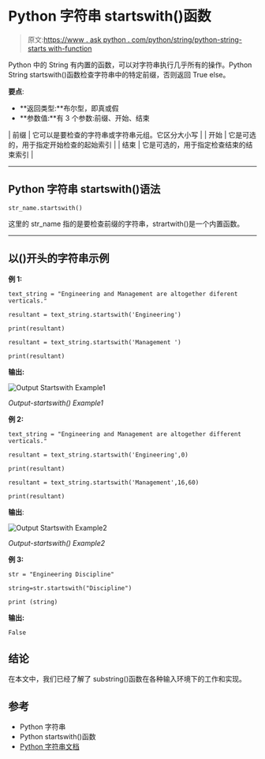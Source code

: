 # Python 字符串 startswith()函数

> 原文:[https://www . ask python . com/python/string/python-string-starts with-function](https://www.askpython.com/python/string/python-string-startswith-function)

Python 中的 String 有内置的函数，可以对字符串执行几乎所有的操作。Python String startswith()函数检查字符串中的特定前缀，否则返回 True else。

**要点**:

*   **返回类型:**布尔型，即真或假
*   **参数值:**有 3 个参数:前缀、开始、结束

| 前缀 | 它可以是要检查的字符串或字符串元组。它区分大小写 |
| 开始 | 它是可选的，用于指定开始检查的起始索引 |
| 结束 | 它是可选的，用于指定检查结束的结束索引 |

* * *

## Python 字符串 startswith()语法

`str_name.startswith()`

这里的 str_name 指的是要检查前缀的字符串，strartwith()是一个内置函数。

* * *

## 以()开头的字符串示例

**例 1:**

```
text_string = "Engineering and Management are altogether diferent verticals."

resultant = text_string.startswith('Engineering')

print(resultant)

resultant = text_string.startswith('Management ')

print(resultant)

```

**输出:**

![Output Startswith Example1](../Images/5dec3e89ffa1e613fcd2a6301d053f03.png)

*Output-startswith() Example1*

**例 2:**

```
text_string = "Engineering and Management are altogether different verticals."

resultant = text_string.startswith('Engineering',0)

print(resultant)

resultant = text_string.startswith('Management',16,60)

print(resultant)

```

**输出**:

![Output Startswith Example2](../Images/f3654f54efca028bdbe2685bb8c9c64d.png)

*Output-startswith() Example2*

**例 3:**

```
str = "Engineering Discipline"

string=str.startswith("Discipline")

print (string)

```

**输出:**

`False`

## 结论

在本文中，我们已经了解了 substring()函数在各种输入环境下的工作和实现。

## 参考

*   Python 字符串
*   Python startswith()函数
*   [Python 字符串文档](https://docs.python.org/2/library/string.html)